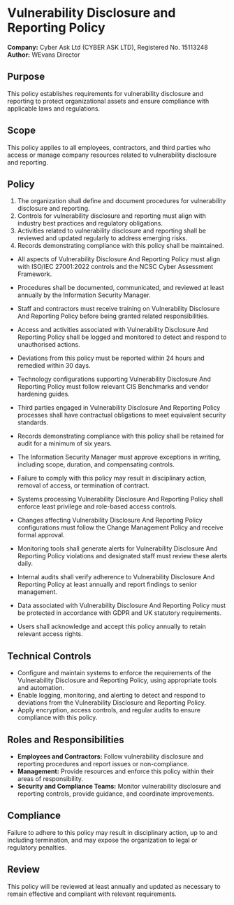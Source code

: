 # Vulnerability Disclosure and Reporting Policy

**Company:** Cyber Ask Ltd (CYBER ASK LTD), Registered No. 15113248  
**Author:** WEvans Director

## Purpose

This policy establishes requirements for vulnerability disclosure and reporting to protect organizational assets and ensure compliance with applicable laws and regulations.

## Scope

This policy applies to all employees, contractors, and third parties who access or manage company resources related to vulnerability disclosure and reporting.

## Policy
1. The organization shall define and document procedures for vulnerability disclosure and reporting.
2. Controls for vulnerability disclosure and reporting must align with industry best practices and regulatory obligations.
3. Activities related to vulnerability disclosure and reporting shall be reviewed and updated regularly to address emerging risks.
4. Records demonstrating compliance with this policy shall be maintained.

- All aspects of Vulnerability Disclosure And Reporting Policy must align with ISO/IEC 27001:2022 controls and the NCSC Cyber Assessment Framework.
- Procedures shall be documented, communicated, and reviewed at least annually by the Information Security Manager.
- Staff and contractors must receive training on Vulnerability Disclosure And Reporting Policy before being granted related responsibilities.
- Access and activities associated with Vulnerability Disclosure And Reporting Policy shall be logged and monitored to detect and respond to unauthorised actions.
- Deviations from this policy must be reported within 24 hours and remedied within 30 days.
- Technology configurations supporting Vulnerability Disclosure And Reporting Policy must follow relevant CIS Benchmarks and vendor hardening guides.
- Third parties engaged in Vulnerability Disclosure And Reporting Policy processes shall have contractual obligations to meet equivalent security standards.
- Records demonstrating compliance with this policy shall be retained for audit for a minimum of six years.
- The Information Security Manager must approve exceptions in writing, including scope, duration, and compensating controls.
- Failure to comply with this policy may result in disciplinary action, removal of access, or termination of contract.

- Systems processing Vulnerability Disclosure And Reporting Policy shall enforce least privilege and role-based access controls.
- Changes affecting Vulnerability Disclosure And Reporting Policy configurations must follow the Change Management Policy and receive formal approval.
- Monitoring tools shall generate alerts for Vulnerability Disclosure And Reporting Policy violations and designated staff must review these alerts daily.
- Internal audits shall verify adherence to Vulnerability Disclosure And Reporting Policy at least annually and report findings to senior management.
- Data associated with Vulnerability Disclosure And Reporting Policy must be protected in accordance with GDPR and UK statutory requirements.
- Users shall acknowledge and accept this policy annually to retain relevant access rights.

## Technical Controls

- Configure and maintain systems to enforce the requirements of the Vulnerability Disclosure and Reporting Policy, using appropriate tools and automation.
- Enable logging, monitoring, and alerting to detect and respond to deviations from the Vulnerability Disclosure and Reporting Policy.
- Apply encryption, access controls, and regular audits to ensure compliance with this policy.

## Roles and Responsibilities

- **Employees and Contractors:** Follow vulnerability disclosure and reporting procedures and report issues or non-compliance.
- **Management:** Provide resources and enforce this policy within their areas of responsibility.
- **Security and Compliance Teams:** Monitor vulnerability disclosure and reporting controls, provide guidance, and coordinate improvements.

## Compliance

Failure to adhere to this policy may result in disciplinary action, up to and including termination, and may expose the organization to legal or regulatory penalties.

## Review

This policy will be reviewed at least annually and updated as necessary to remain effective and compliant with relevant requirements.
